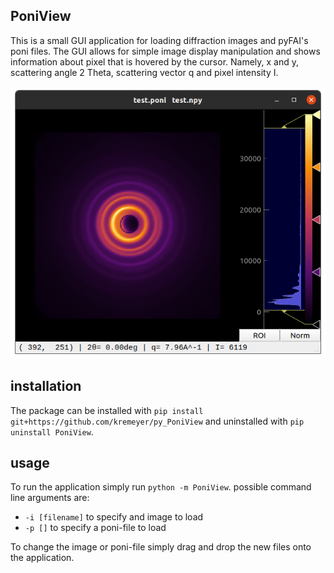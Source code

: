 ## PoniView

This is a small GUI application for loading diffraction images and pyFAI's poni files. The GUI allows for simple image display manipulation and shows information about pixel that is hovered by the cursor. Namely, x and y, scattering angle 2 Theta, scattering vector q and pixel intensity I.

![app screenshow](screenshot.png)

## installation

The package can be installed with `pip install git+https://github.com/kremeyer/py_PoniView`
and uninstalled with `pip uninstall PoniView`.

## usage

To run the application simply run `python -m PoniView`.
possible command line arguments are:
- `-i [filename]` to specify and image to load
- `-p []` to specify a poni-file to load

To change the image or poni-file simply drag and drop the new files onto the application.
